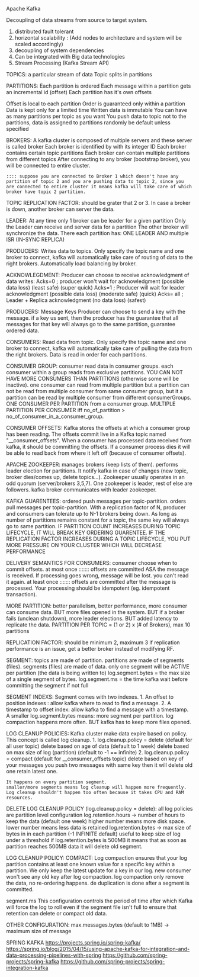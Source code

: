 Apache Kafka

Decoupling of data streams from source to target system.

1. distributed fault tolerant
2. horizontal scalability : (Add nodes to architecture and system will be scaled accordingly)
3. decoupling of system dependencies
4. Can be integrated with Big data technologies
5. Stream Processing (Kafka Stream API)


TOPICS:
	a particular stream of data
	Topic splits in partitions

PARTITIONS:
	Each partition is ordered
	Each message within a partition gets an incremental id (offset)
	Each partition has it's own offsets

Offset is local to each partition
Order is guaranteed only within a partition
Data is kept only for a limited time
Written data is immutable
You can have as many partitions per topic as you want
You push data to topic not to the partitions, data is assigned to partitions randomly be default unless specified

BROKERS:
	A kafka cluster is composed of multiple servers and these server is called broker
	Each broker is identified by with its integer ID
	Each broker contains certain topic partitions
	Each broker can contain multiple partitions from different topics
	After connecting to any broker (bootstrap broker), you will be connected to entire cluster.
	
	:::: suppose you are connected to Broker 1 which doesn't have any partition of topic 2 and you are pushing data to topic 2, since you are connected to entire cluster it means kafka will take care of which broker have topic 2 partition.

TOPIC REPLICATION FACTOR:
	should be grater that 2 or 3.
	In case a broker is down, another broker can server the  data.
	
LEADER:
	At any time only 1 broker can be leader for a given partition 
	Only the Leader can receive and server data for a partition
	The other broker will synchronize the data.
	There each partition has: ONE LEADER AND multiple ISR (IN-SYNC REPLICA)
	
PRODUCERS:
	Writes data to topics.
	Only specify the topic name and one broker to connect, kafka will automatically take care of routing of data to the right brokers.
	Automatically load balancing by broker.
	
ACKNOWLEGDMENT:
	Producer can choose to receive acknowledgment of data writes:
		Acks=0 ; producer won't  wait for acknowledgment (possible data loss) (least safe) (super quick)
		Acks=1 ; Producer will wait for leader acknowledgment (possible data loss) (moderate safe) (quick)
		Acks= all ; Leader + Replica acknowledgment (no data loss) (safest)

PRODUCERS: Message Keys
	Producer can choose to send a key with the message.
	if a key us sent, then the producer has the guarantee that all messages for that key will always go to the same partition, guarantee ordered data.
	

CONSUMERS:
	Read data from topic.
	Only specify the topic name and one broker to connect, kafka will automatically take care of pulling the data from the right brokers.
	Data is read in order for each partitions.

CONSUMER GROUP:
	consumer read data in consumer groups.
	each consumer within a group reads from exclusive partitions.
	YOU CAN NOT HAVE MORE CONSUMERS THAN PARTITIONS (otherwise some will be inactive).
	one consumer can read from multiple partition but a partition can not be read from multiple consumer from same consumer group, but it a partition can be read by multiple consumer from different consumerGroups.
	ONE CONSUMER PER PARTITION from a consumer group.
	MULTIPLE PARTITION PER CONSUMER iff no_of_partition > no_of_consumer_in_a_consumer_group.
	

CONSUMER OFFSETS:
	Kafka stores the offsets at which a consumer group has been reading.
	The offsets commit live in a Kafka topic named "__consumer_offsets".
	When a consumer has processed data received from kafka, it should be committing the offsets.
	If a consumer process dies it will be able to read back from where it left off (because of consumer offsets).

APACHE ZOOKEEPER:
	manages brokers (keep lists of them).
	performs leader election for partitions.
	It notify kafka in case of changes (new topic, broker dies/comes up, delete topics...).
	Zookeeper usually operates in an odd quorum (server/brokers 3,5,7).
	One zookeeper is leader, rest of else are followers.
	kafka broker communicates with leader zookeeper.

KAFKA GUARENTEES:
	ordered push messages per topic-partition.
	orders pull messages per topic-partition.
	With a replication factor of N, producer and consumers can tolerate up to N-1 brokers being down.
	As long as number of partitions remains constant for a topic, the same key will always go to same partition.
	IF PARTITION COUNT INCREASES DURING TOPIC LIFECYCLE, IT WILL BREAK KEY ORDERING GUARENTEE.
	IF THE REPLICATION FACTOR INCREASES DURING A TOPIC LIFECYCLE, YOU PUT MORE PRESSURE ON YOUR CLUSTER WHICH WILL DECREASE PERFORMANCE
	
DELIVERY SEMANTICS FOR CONSUMERS:
	consumer choose when to commit offsets.
	at most once ::::::: offsets are committed ASA the message is received. If processing goes wrong, message will be lost. you can't read it again.
	at least once ::::::: offsets are committed after the message is processed. Your processing should be idempotent (eg. idempotent transaction).



MORE PARTITION:
	better parallelism, better performance, more consumer can consume data.
	BUT more files opened in the system.
	BUT if a broker fails (unclean shutdown), more leader elections.
	BUT added latency to replicate the data.
	PARTITION PER TOPIC = (1 or 2) x (# of Brokers), max 10 partitions

REPLICATION FACTOR:
	should be minimum 2, maximum 3
	if replication performance is an issue, get a  better broker instead of modifying RF.

SEGMENT:
	topics are made of partition.
	partitions are made of segments (files).
	segments (files) are made of data.
	only one segment will be ACTIVE per partition (the data is being written to)
	log.segment.bytes = the max size of a single segment of bytes.
	log.segment.ms = the time kafka wait before committing the segment if not full
	
SEGMENT INDEXS:
	Segment comes with two indexes.
		1. An offset to position indexes : allow kafka where to read to find a message.
		2. A timestamp to offset index: allow kafka to find a message with a timestamp.
	A smaller log.segment.bytes means:
		more segment per partition.
		log compaction happens more often.
		BUT kafka has to keep more files opened.		
	

LOG CLEANUP POLICIES:
	Kafka cluster make data expire based on policy. This concept is called log cleanup.
	1. log.cleanup.policy = delete (default for all user topic)
		delete based on age of data (default to 1 week)
		delete based on max size of log (partition) (default to -1 == infinite)
	2. log.cleanup.policy = compact (default for __consumer_offsets topic)
		delete based on key of your messages
		you push two messages with same key then it will delete old one retain latest one.
		
	It happens on every partition segment.
	smaller/more segments means log cleanup will happen more frequently.
	Log cleanup shouldn't happen too often because it takes CPU and RAM resources.
	


DELETE LOG CLEANUP POLICY (log.cleanup.policy = delete):
	all log policies are partition level configuration
	log.retention.hours -> number of hours to keep the data (default one week)
		higher number means more disk space.
		lower number means less data is retained 
	log.retention.bytes -> max size of bytes in in each partition (-1 INFINITE default)
		useful to keep size of log under a threshold
		if log.retention.bytes is 500MB it means that as soon as partition reaches 500MB data it will delete old segment.
	
	
LOG CLEANUP POLICY: COMPACT:
	Log compaction ensures that your log partition contains at least one known value for a specific key within a partition.
	We only keep the latest update for a key in our log.
	new consumer won't see any old key after log compaction.
	log compaction only remove the data, no re-ordering happens.
	de duplication is done after a segment is committed.
	
segment.ms
	This configuration controls the period of time after which Kafka will force the log to roll even if the segment file isn't full to ensure that retention can delete or compact old data.


OTHER CONFIGURATION:
	max.messages.bytes (default to 1MB) -> maximum size of message


	
SPRING KAFKA
https://projects.spring.io/spring-kafka/
https://spring.io/blog/2015/04/15/using-apache-kafka-for-integration-and-data-processing-pipelines-with-spring
https://github.com/spring-projects/spring-kafka
https://github.com/spring-projects/spring-integration-kafka

